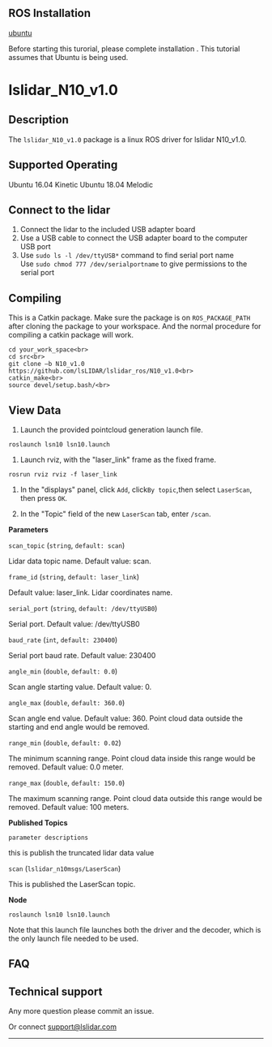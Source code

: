 ROS Installation
-----

[ubuntu](http://wiki.ros.org/Installation/Ubuntu)

Before starting this turorial, please complete installation . This tutorial assumes that Ubuntu is being used.

# lslidar_N10_v1.0

## Description

The `lslidar_N10_v1.0` package is a linux ROS driver for lslidar N10_v1.0.

Supported Operating
----

Ubuntu 16.04 Kinetic
Ubuntu 18.04 Melodic

## Connect to the lidar

1. Connect the lidar to the included USB adapter board
2. Use a USB cable to connect the USB adapter board to the computer USB port
3. Use `sudo ls -l /dev/ttyUSB*` command to find serial port name <br>Use `sudo chmod 777 /dev/serialportname` to give permissions to the serial port<br>

## Compiling

This is a Catkin package. Make sure the package is on `ROS_PACKAGE_PATH`  after cloning the package to your workspace. And the normal procedure for compiling a catkin package will work.

```
cd your_work_space<br>
cd src<br>
git clone –b N10_v1.0 https://github.com/lsLIDAR/lslidar_ros/N10_v1.0<br>
catkin_make<br>
source devel/setup.bash/<br>
```

## View Data

1. Launch the provided pointcloud generation launch file.

```
roslaunch lsn10 lsn10.launch
```

1. Launch rviz, with the "laser_link" frame as the fixed frame.

```
rosrun rviz rviz -f laser_link
```

1. In the "displays" panel, click `Add`, click`By topic`,then select `LaserScan`, then press `OK`.

2. In the "Topic" field of the new `LaserScan` tab, enter `/scan`.

**Parameters**

`scan_topic` (`string`, `default: scan`)

Lidar data topic name. Default value: scan.

`frame_id` (`string`, `default: laser_link`)

Default value: laser_link. Lidar coordinates name.

`serial_port` (`string`, `default: /dev/ttyUSB0`)

Serial port. Default value: /dev/ttyUSB0

`baud_rate` (`int`, `default: 230400`)

Serial port baud rate. Default value: 230400

`angle_min` (`double`, `default: 0.0`)

Scan angle starting value. Default value: 0.

`angle_max` (`double`, `default: 360.0`)

Scan angle end value. Default value: 360. Point cloud data outside the starting and end angle would be removed.

`range_min` (`double`, `default: 0.02`)

The minimum scanning range. Point cloud data inside this range would be removed. Default value: 0.0 meter.

`range_max` (`double`, `default: 150.0`)

The maximum scanning range. Point cloud data outside this range would be removed. Default value: 100 meters.

**Published Topics**

`parameter descriptions`

this is publish the truncated lidar data value

`scan` (`lslidar_n10msgs/LaserScan`)

This is published the LaserScan topic.

**Node**

```
roslaunch lsn10 lsn10.launch
```

Note that this launch file launches both the driver and the decoder, which is the only launch file needed to be used.


## FAQ

## Technical support

Any more question please commit an issue.

Or connect support@lslidar.com





****